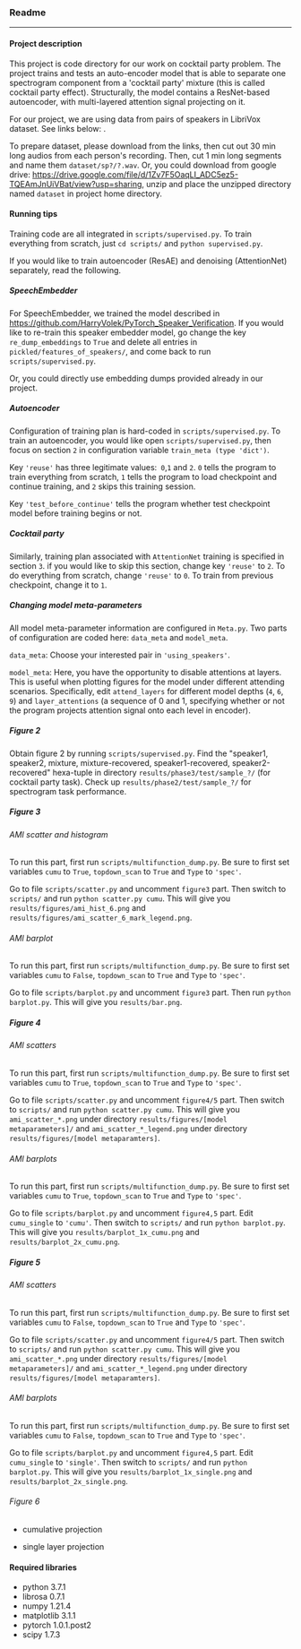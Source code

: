 ### Readme

---

#### Project description

This project is code directory for our work on cocktail party problem. The project trains and tests an auto-encoder model that is able to separate one spectrogram component from a 'cocktail party' mixture (this is called cocktail party effect). Structurally, the model contains a ResNet-based autoencoder, with multi-layered attention signal projecting on it.

For our project, we are using data from pairs of speakers in LibriVox dataset. See links below: .

To prepare dataset, please download from the links, then cut out 30 min long audios from each person's recording. Then, cut 1 min long segments and name them `dataset/sp?/?.wav`. Or, you could download from google drive: https://drive.google.com/file/d/1Zv7F5OaqLI_ADC5ez5-TQEAmJnUiVBat/view?usp=sharing, unzip and place the unzipped directory named `dataset` in project home directory.

#### Running tips

Training code are all integrated in `scripts/supervised.py`. To train everything from scratch, just `cd scripts/` and `python supervised.py`.

If you would like to train autoencoder (ResAE) and denoising (AttentionNet) separately, read the following.

##### SpeechEmbedder

For SpeechEmbedder, we trained the model described in https://github.com/HarryVolek/PyTorch_Speaker_Verification. If you would like to re-train this speaker embedder model, go change the key `re_dump_embeddings` to `True` and delete all entries in `pickled/features_of_speakers/`, and come back to run `scripts/supervised.py`.

Or, you could directly use embedding dumps provided already in our project. 

##### Autoencoder

Configuration of training plan is hard-coded in `scripts/supervised.py`. To train an autoencoder, you would like open  `scripts/supervised.py`, then focus on section `2` in configuration variable `train_meta (type 'dict')`.

Key `'reuse'` has three legitimate values:` 0`,`1` and `2`. `0` tells the program to train everything from scratch, `1` tells the program to load checkpoint and continue training, and `2` skips this training session.

Key `'test_before_continue'` tells the program whether test checkpoint model before training begins or not.

##### Cocktail party

Similarly, training plan associated with `AttentionNet` training is specified in section `3`. if you would like to skip this section, change key `'reuse'` to `2`. To do everything from scratch, change `'reuse'` to `0`. To train from previous checkpoint, change it to `1`.

##### Changing model meta-parameters

All model meta-parameter information are configured in `Meta.py`. Two parts of configuration are coded here: `data_meta` and `model_meta`.

`data_meta`: Choose your interested pair in `'using_speakers'`.

`model_meta`: Here, you have the opportunity to disable attentions at layers. This is useful when plotting figures for the model under different attending scenarios. Specifically, edit `attend_layers` for different model depths (`4`, `6`, `9`) and `layer_attentions` (a sequence of 0 and 1, specifying whether or not the program projects attention signal onto each level in encoder).

##### Figure 2

Obtain figure 2 by running `scripts/supervised.py`. Find the "speaker1, speaker2, mixture, mixture-recovered, speaker1-recovered, speaker2-recovered" hexa-tuple in directory `results/phase3/test/sample_?/` (for cocktail party task). Check up `results/phase2/test/sample_?/` for spectrogram task performance.

##### Figure 3

###### AMI scatter and histogram

To run this part, first run `scripts/multifunction_dump.py`. Be sure to first set variables `cumu` to `True`, `topdown_scan` to `True` and `Type` to `'spec'`.

Go to file `scripts/scatter.py` and uncomment `figure3` part. Then switch to `scripts/` and run `python scatter.py cumu`. This will give you `results/figures/ami_hist_6.png` and `results/figures/ami_scatter_6_mark_legend.png`.

###### AMI barplot

To run this part, first run `scripts/multifunction_dump.py`. Be sure to first set variables `cumu` to `False`, `topdown_scan` to `True` and `Type` to `'spec'`.

Go to file `scripts/barplot.py` and uncomment `figure3` part. Then run `python barplot.py`. This will give you `results/bar.png`.

##### Figure 4

###### AMI scatters

To run this part, first run `scripts/multifunction_dump.py`. Be sure to first set variables `cumu` to `True`, `topdown_scan` to `True` and `Type` to `'spec'`.

Go to file `scripts/scatter.py` and uncomment `figure4/5` part. Then switch to `scripts/` and run `python scatter.py cumu`. This will give you `ami_scatter_*.png` under directory `results/figures/[model metaparameters]/` and `ami_scatter_*_legend.png` under directory `results/figures/[model metaparamters]`.

###### AMI barplots

To run this part, first run `scripts/multifunction_dump.py`. Be sure to first set variables `cumu` to `True`, `topdown_scan` to `True` and `Type` to `'spec'`.

Go to file `scripts/barplot.py` and uncomment `figure4,5` part. Edit `cumu_single` to `'cumu'`. Then switch to `scripts/` and run `python barplot.py`. This will give you `results/barplot_1x_cumu.png` and `results/barplot_2x_cumu.png`.

##### Figure 5

###### AMI scatters

To run this part, first run `scripts/multifunction_dump.py`. Be sure to first set variables `cumu` to `False`, `topdown_scan` to `True` and `Type` to `'spec'`.

Go to file `scripts/scatter.py` and uncomment `figure4/5` part. Then switch to `scripts/` and run `python scatter.py cumu`. This will give you `ami_scatter_*.png` under directory `results/figures/[model metaparameters]/` and `ami_scatter_*_legend.png` under directory `results/figures/[model metaparamters]`.

###### AMI barplots

To run this part, first run `scripts/multifunction_dump.py`. Be sure to first set variables `cumu` to `False`, `topdown_scan` to `True` and `Type` to `'spec'`.

Go to file `scripts/barplot.py` and uncomment `figure4,5` part. Edit `cumu_single` to `'single'`. Then switch to `scripts/` and run `python barplot.py`. This will give you `results/barplot_1x_single.png` and `results/barplot_2x_single.png`.

###### Figure 6

- cumulative projection

- single layer projection



#### Required libraries

- python 3.7.1
- librosa 0.7.1
- numpy 1.21.4
- matplotlib 3.1.1
- pytorch 1.0.1.post2
- scipy 1.7.3
